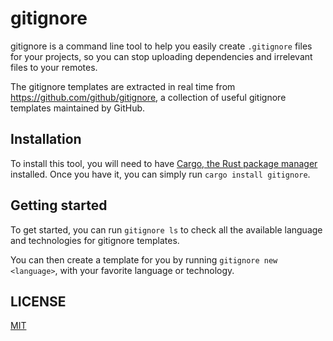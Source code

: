 # gitignore

gitignore is a command line tool to help you easily create `.gitignore` files for your projects, so you can stop uploading dependencies and irrelevant files to your remotes.

The gitignore templates are extracted in real time from https://github.com/github/gitignore, a collection of useful gitignore templates maintained by GitHub.

## Installation

To install this tool, you will need to have [Cargo, the Rust package manager](https://doc.rust-lang.org/cargo/getting-started/installation.html) installed. Once you have it, you can simply run `cargo install gitignore`.

## Getting started

To get started, you can run `gitignore ls` to check all the available language and technologies for gitignore templates.

You can then create a template for you by running `gitignore new <language>`, with your favorite language or technology.

## LICENSE

[MIT](./LICENSE)
